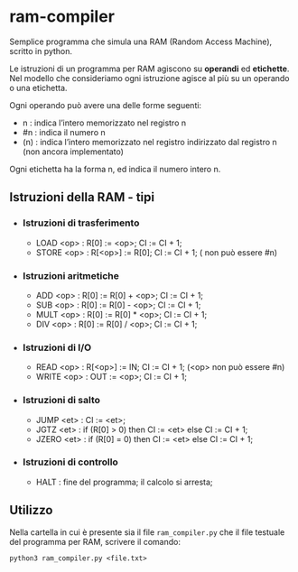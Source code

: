 # ram-compiler
Semplice programma che simula una RAM (Random Access Machine), scritto in python.

Le istruzioni di un programma per RAM agiscono su **operandi** ed **etichette**. 
Nel modello che consideriamo ogni istruzione agisce al più su un operando o una etichetta.

Ogni operando *<op>* può avere una delle forme seguenti:
- n : <op> indica l’intero memorizzato nel registro n
- \#n : <op> indica il numero n
- (n) : <op> indica l’intero memorizzato nel registro indirizzato dal registro n (non ancora implementato)

Ogni etichetta <et> ha la forma n, ed indica il numero intero n.

## Istruzioni della RAM - tipi
- ### Istruzioni di trasferimento
  * LOAD \<op> : R\[0] := \<op>; CI := CI + 1;
  * STORE \<op> : R\[\<op>] := R\[0]; CI := CI + 1; (<op> non può essere \#n)
- ### Istruzioni aritmetiche
  * ADD \<op> : R\[0] := R\[0] + \<op>; CI := CI + 1;
  * SUB \<op> : R\[0] := R\[0] - \<op>; CI := CI + 1;
  * MULT \<op> : R\[0] := R\[0] * \<op>; CI := CI + 1;
  * DIV \<op> : R\[0] := R\[0] / \<op>; CI := CI + 1;
- ### Istruzioni di I/O
  * READ \<op> : R\[\<op>] := IN; CI := CI + 1; (\<op> non può essere #n)
  * WRITE \<op> : OUT := \<op>; CI := CI + 1;
- ### Istruzioni di salto
  * JUMP \<et> : CI := \<et>;
  * JGTZ \<et> : if (R\[0] > 0) then CI := \<et> else CI := CI + 1;
  * JZERO \<et> : if (R\[0] = 0) then CI := \<et> else CI := CI + 1;
- ### Istruzioni di controllo
  * HALT : fine del programma; il calcolo si arresta;
 
## Utilizzo
Nella cartella in cui è presente sia il file `ram_compiler.py` che il file testuale del programma per RAM, scrivere il comando:
```
python3 ram_compiler.py <file.txt>
```
